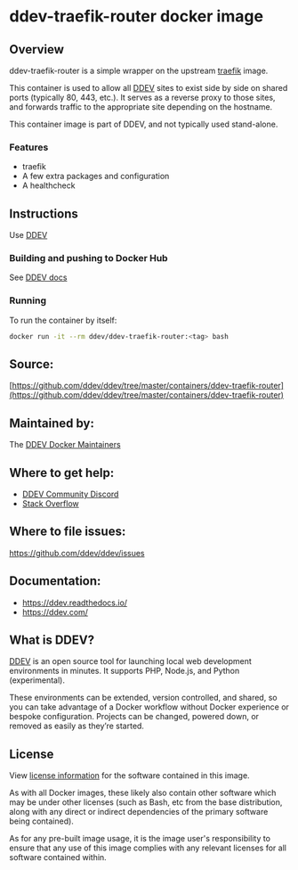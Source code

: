 # ddev-traefik-router docker image

## Overview

ddev-traefik-router is a simple wrapper on the upstream [traefik](https://hub.docker.com/_/traefik) image.

This container is used to allow all [DDEV](https://github.com/ddev/ddev) sites to exist side by side on shared ports (typically 80, 443, etc.). It serves as a reverse proxy to those sites, and forwards traffic to the appropriate site depending on the hostname.

This container image is part of DDEV, and not typically used stand-alone.

### Features

* traefik
* A few extra packages and configuration
* A healthcheck

## Instructions

Use [DDEV](https://ddev.readthedocs.io)

### Building and pushing to Docker Hub

See [DDEV docs](https://ddev.readthedocs.io/en/stable/developers/release-management/#pushing-docker-images-with-the-github-actions-workflow)

### Running
To run the container by itself:

```bash
docker run -it --rm ddev/ddev-traefik-router:<tag> bash
```

## Source:

[https://github.com/ddev/ddev/tree/master/containers/ddev-traefik-router](https://github.com/ddev/ddev/tree/master/containers/ddev-traefik-router)

## Maintained by:

The [DDEV Docker Maintainers](https://github.com/ddev)

## Where to get help:

* [DDEV Community Discord](https://discord.gg/5wjP76mBJD)
* [Stack Overflow](https://stackoverflow.com/questions/tagged/ddev)

## Where to file issues:

https://github.com/ddev/ddev/issues

## Documentation:

* https://ddev.readthedocs.io/
* https://ddev.com/

## What is DDEV?

[DDEV](https://github.com/ddev/ddev) is an open source tool for launching local web development environments in minutes. It supports PHP, Node.js, and Python (experimental).

These environments can be extended, version controlled, and shared, so you can take advantage of a Docker workflow without Docker experience or bespoke configuration. Projects can be changed, powered down, or removed as easily as they’re started.

## License

View [license information](https://github.com/ddev/ddev/blob/master/LICENSE) for the software contained in this image.

As with all Docker images, these likely also contain other software which may be under other licenses (such as Bash, etc from the base distribution, along with any direct or indirect dependencies of the primary software being contained).

As for any pre-built image usage, it is the image user's responsibility to ensure that any use of this image complies with any relevant licenses for all software contained within.

